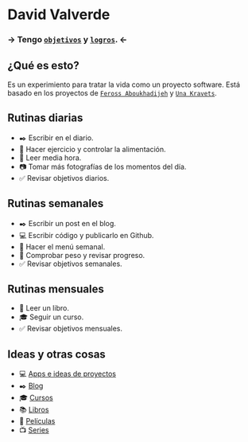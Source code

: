 # David Valverde

### → Tengo [`objetivos`](https://github.com/davidvalverde/life/issues?state=open) y [`logros`](https://github.com/davidvalverde/life/issues?state=closed). ←

## ¿Qué es esto?

Es un experimiento para tratar la vida como un proyecto software. Está basado en los proyectos de [`Feross Aboukhadijeh`](https://github.com/feross/Life) y [`Una Kravets`](https://github.com/una/personal-goals).

## Rutinas diarias

- :black_nib: Escribir en el diario.
- :muscle: Hacer ejercicio y controlar la alimentación.
- :book: Leer media hora.
- :camera: Tomar más fotografías de los momentos del día.
- :white_check_mark: Revisar objetivos diarios.

## Rutinas semanales

- :black_nib: Escribir un post en el blog.
- :computer: Escribir código y publicarlo en Github.
- :spaghetti: Hacer el menú semanal.
- :muscle: Comprobar peso y revisar progreso.
- :white_check_mark: Revisar objetivos semanales.

## Rutinas mensuales

- :book: Leer un libro.
- :mortar_board: Seguir un curso.
- :white_check_mark: Revisar objetivos mensuales.

## Ideas y otras cosas
                           
- :computer: [Apps e ideas de proyectos](content-list/project-ideas.md)                           
- :black_nib: [Blog](content-list/blog-ideas.md)                                     
- :mortar_board: [Cursos](content-list/courses.md)
- :books: [Libros](content-list/books.md)  
- :movie_camera: [Películas](content-list/movies.md)
- :tv: [Series](content-list/tv-shows.md)
